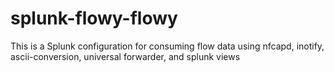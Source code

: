 splunk-flowy-flowy
==================

This is a Splunk configuration for consuming flow data using nfcapd, inotify, ascii-conversion, universal forwarder, and splunk views